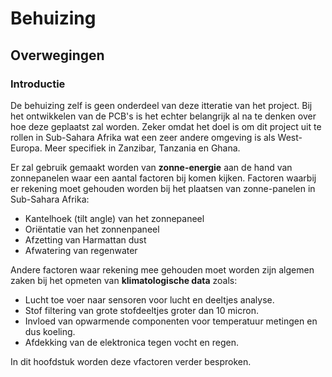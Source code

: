 # Behuizing

## Overwegingen

### Introductie

De behuizing zelf is geen onderdeel van deze itteratie van het project. Bij het ontwikkelen van de PCB's is het echter belangrijk al na te denken over hoe deze geplaatst zal worden. Zeker omdat het doel is om dit project uit te rollen in Sub-Sahara Afrika wat een zeer andere omgeving is als West-Europa. Meer specifiek in Zanzibar, Tanzania en Ghana.

Er zal gebruik gemaakt worden van __zonne-energie__ aan de hand van zonnepanelen waar een aantal factoren bij komen kijken.
Factoren waarbij er rekening moet gehouden worden bij het plaatsen van zonne-panelen in Sub-Sahara Afrika:
- Kantelhoek (tilt angle) van het zonnepaneel
- Oriëntatie van het zonnenpaneel
- Afzetting van Harmattan dust
- Afwatering van regenwater

Andere factoren waar rekening mee gehouden moet worden zijn algemen zaken bij het opmeten van __klimatologische data__ zoals:
- Lucht toe voer naar sensoren voor lucht en deeltjes analyse.
- Stof filtering van grote stofdeeltjes groter dan 10 micron.
- Invloed van opwarmende componenten voor temperatuur metingen en dus koeling.
- Afdekking van de elektronica tegen vocht en regen.

In dit hoofdstuk worden deze vfactoren verder besproken.
